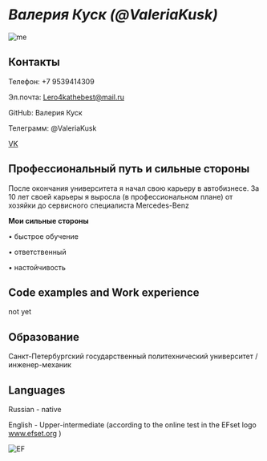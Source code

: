# *Валерия Куск (@ValeriaKusk)*
![me](https://user-images.githubusercontent.com/106627549/172049344-aba0642b-1163-45d2-b942-ed9ff7b5351b.png)

## Контакты

Телефон: +7 9539414309

Эл.почта: Lero4kathebest@mail.ru

GitHub: Валерия Куск

Телеграмм: @ValeriaKusk

[VK](vk.com/velarie)

## Профессиональный путь и сильные стороны
После окончания университета я начал свою карьеру в автобизнесе. 
За 10 лет своей карьеры я выросла (в профессиональном плане) от хозяйки до сервисного специалиста Mercedes-Benz 

**Мои сильные стороны**

• быстрое обучение

• ответственный

• настойчивость

## Code examples and Work experience

not yet

## Образование

Санкт-Петербургский государственный политехнический университет / инженер-механик

## Languages

Russian - native

English - Upper-intermediate (according to the online test in the EFset logo www.efset.org )

![EF](https://user-images.githubusercontent.com/106627549/172049147-f4c59195-026d-43eb-83f8-3c5282a576d1.png)




